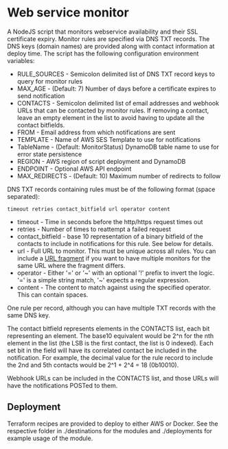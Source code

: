# Web service monitor

A NodeJS script that monitors webservice availability and their SSL certificate expiry. Monitor rules are specified via
DNS TXT records. The DNS keys (domain names) are provided along with contact information at deploy time. The script has
the following configuration environment variables:

- RULE_SOURCES - Semicolon delimited list of DNS TXT record keys to query for monitor rules
- MAX_AGE - (Default: 7) Number of days before a certificate expires to send notification
- CONTACTS - Semicolon delimited list of email addresses and webhook URLs that can be contacted by monitor rules. If
  removing a contact, leave an empty element in the list to avoid having to update all the contact bitfields.
- FROM - Email address from which notifications are sent
- TEMPLATE - Name of AWS SES Template to use for notifications
- TableName - (Default: MonitorStatus) DynamoDB table name to use for error state persistence
- REGION - AWS region of script deployment and DynamoDB
- ENDPOINT - Optional AWS API endpoint
- MAX_REDIRECTS - (Default: 10) Maximum number of redirects to follow

DNS TXT records containing rules must be of the following format (space separated):

```
timeout retries contact_bitfield url operator content
```

- timeout - Time in seconds before the http/https request times out
- retries - Number of times to reattempt a failed request
- contact_bitfield - base 10 representation of a binary bitfield of the contacts to include in notifications for this
  rule. See below for details.
- url - Full URL to monitor. This must be unique across all rules. You can include
  a [URL fragment](https://en.wikipedia.org/wiki/URI_fragment) if you want to have multiple monitors for the same URL
  where the fragment differs.
- operator - Either '=' or '\~' with an optional '!' prefix to invert the logic. '=' is a simple string match, '\~'
  expects a regular expression.
- content - The content to match against using the specified operator. This can contain spaces.

One rule per record, although you can have multiple TXT records with the same DNS key.

The contact bitfield represents elements in the CONTACTS list, each bit representing an element. The base10 equivalent
would be 2^n for the nth element in the list (the LSB is the first contact, the list is 0 indexed). Each set bit in the
field will have its correlated contact be included in the notification. For example, the decimal value for the rule
record to include the 2nd and 5th contacts would be 2^1 + 2^4 = 18 (0b10010).

Webhook URLs can be included in the CONTACTS list, and those URLs will have the notifications POSTed to them.

## Deployment

Terraform recipes are provided to deploy to either AWS or Docker. See the respective folder in ./destinations for the
modules and ./deployments for example usage of the module.
